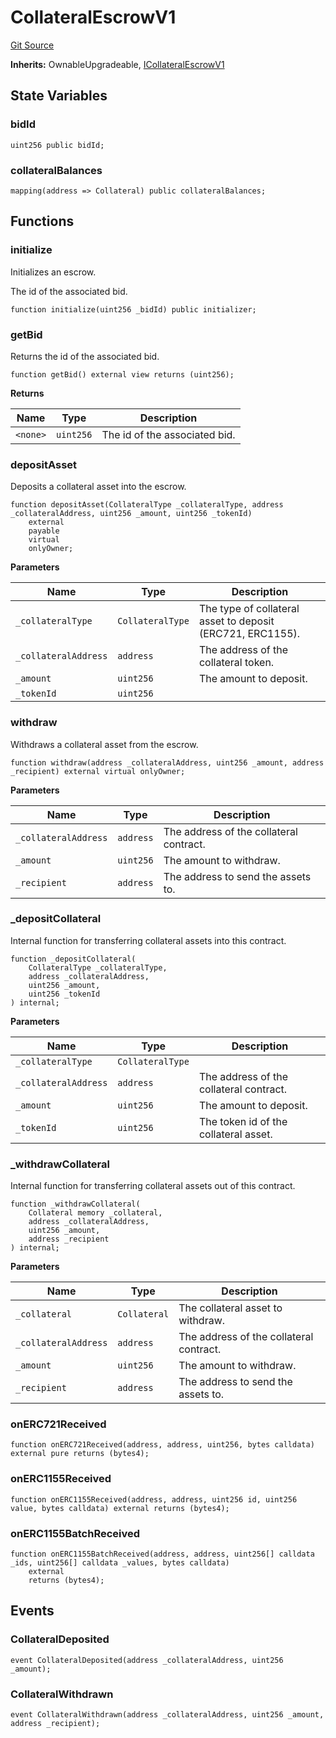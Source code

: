 # CollateralEscrowV1
[Git Source](https://github.com/teller-protocol/teller-protocol-v2/blob/cc7fb9358a2518de7ee33e518ebac21eac498b0d/contracts/escrow/CollateralEscrowV1.sol)

**Inherits:**
OwnableUpgradeable, [ICollateralEscrowV1](/contracts/interfaces/escrow/ICollateralEscrowV1.sol/interface.ICollateralEscrowV1.md)


## State Variables
### bidId

```solidity
uint256 public bidId;
```


### collateralBalances

```solidity
mapping(address => Collateral) public collateralBalances;
```


## Functions
### initialize

Initializes an escrow.

The id of the associated bid.


```solidity
function initialize(uint256 _bidId) public initializer;
```

### getBid

Returns the id of the associated bid.


```solidity
function getBid() external view returns (uint256);
```
**Returns**

|Name|Type|Description|
|----|----|-----------|
|`<none>`|`uint256`|The id of the associated bid.|


### depositAsset

Deposits a collateral asset into the escrow.


```solidity
function depositAsset(CollateralType _collateralType, address _collateralAddress, uint256 _amount, uint256 _tokenId)
    external
    payable
    virtual
    onlyOwner;
```
**Parameters**

|Name|Type|Description|
|----|----|-----------|
|`_collateralType`|`CollateralType`|The type of collateral asset to deposit (ERC721, ERC1155).|
|`_collateralAddress`|`address`|The address of the collateral token.|
|`_amount`|`uint256`|The amount to deposit.|
|`_tokenId`|`uint256`||


### withdraw

Withdraws a collateral asset from the escrow.


```solidity
function withdraw(address _collateralAddress, uint256 _amount, address _recipient) external virtual onlyOwner;
```
**Parameters**

|Name|Type|Description|
|----|----|-----------|
|`_collateralAddress`|`address`|The address of the collateral contract.|
|`_amount`|`uint256`|The amount to withdraw.|
|`_recipient`|`address`|The address to send the assets to.|


### _depositCollateral

Internal function for transferring collateral assets into this contract.


```solidity
function _depositCollateral(
    CollateralType _collateralType,
    address _collateralAddress,
    uint256 _amount,
    uint256 _tokenId
) internal;
```
**Parameters**

|Name|Type|Description|
|----|----|-----------|
|`_collateralType`|`CollateralType`||
|`_collateralAddress`|`address`|The address of the collateral contract.|
|`_amount`|`uint256`|The amount to deposit.|
|`_tokenId`|`uint256`|The token id of the collateral asset.|


### _withdrawCollateral

Internal function for transferring collateral assets out of this contract.


```solidity
function _withdrawCollateral(
    Collateral memory _collateral,
    address _collateralAddress,
    uint256 _amount,
    address _recipient
) internal;
```
**Parameters**

|Name|Type|Description|
|----|----|-----------|
|`_collateral`|`Collateral`|The collateral asset to withdraw.|
|`_collateralAddress`|`address`|The address of the collateral contract.|
|`_amount`|`uint256`|The amount to withdraw.|
|`_recipient`|`address`|The address to send the assets to.|


### onERC721Received


```solidity
function onERC721Received(address, address, uint256, bytes calldata) external pure returns (bytes4);
```

### onERC1155Received


```solidity
function onERC1155Received(address, address, uint256 id, uint256 value, bytes calldata) external returns (bytes4);
```

### onERC1155BatchReceived


```solidity
function onERC1155BatchReceived(address, address, uint256[] calldata _ids, uint256[] calldata _values, bytes calldata)
    external
    returns (bytes4);
```

## Events
### CollateralDeposited

```solidity
event CollateralDeposited(address _collateralAddress, uint256 _amount);
```

### CollateralWithdrawn

```solidity
event CollateralWithdrawn(address _collateralAddress, uint256 _amount, address _recipient);
```

